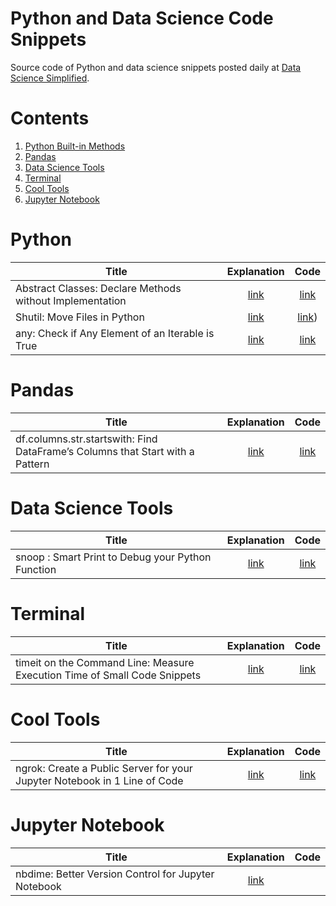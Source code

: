 # Python and Data Science Code Snippets
Source code of Python and data science snippets posted daily at [Data Science Simplified](https://mathdatasimplified.com/).

# Contents
1. [Python Built-in Methods](#python)
1. [Pandas](#pandas)
1. [Data Science Tools](#data-science-tools)
1. [Terminal](#terminal)
1. [Cool Tools](#cool-tools)
1. [Jupyter Notebook](#jupyter-notebook)

<h1 id='python'> Python </h1>

| Title        | Explanation | Code  |
| ------------- |:-------------:| :-----:|
| Abstract Classes: Declare Methods without Implementation | [link](https://mathdatasimplified.com/2021/06/08/abstract-classes-declare-methods-without-implementation/)  | [link](./code_snippets/python/abc_example.py) |
| Shutil: Move Files in Python | [link](https://mathdatasimplified.com/2021/06/03/shutil-move-files-in-python/) | [link](./code_snippets/python/move_files/move_files.py))
| any: Check if Any Element of an Iterable is True | [link](https://mathdatasimplified.com/2021/06/01/any-check-if-any-element-of-an-iterable-is-true/) | [link](./code_snippets/python/any_example.py)


# Pandas

| Title        | Explanation | Code  |
| ------------- |:-------------:| :-----:|
| df.columns.str.startswith: Find DataFrame’s Columns that Start with a Pattern | [link](https://mathdatasimplified.com/2021/05/27/df-columns-str-startswith-find-dataframes-columns-that-start-with-a-pattern/) | [link](./code_snippets/pandas/df_columns_str_start_with.py)

# Data Science Tools

| Title        | Explanation | Code  |
| ------------- |:-------------:| :-----:|
snoop : Smart Print to Debug your Python Function | [link](https://mathdatasimplified.com/2021/05/28/snoop-smart-print-to-debug-your-python-function/) | [link](./code_snippets/data_science_tools/snoop_example.py)
# Terminal

| Title        | Explanation | Code  |
| ------------- |:-------------:| :-----:|
| timeit on the Command Line: Measure Execution Time of Small Code Snippets | [link](https://mathdatasimplified.com/2021/05/25/timeit-on-the-command-line-measure-execution-time-of-small-code-snippets/) | [link](./code_snippets/terminal/timeit_command_line.sh)


# Cool Tools

| Title        | Explanation | Code  |
| ------------- |:-------------:| :-----:|
| ngrok: Create a Public Server for your Jupyter Notebook in 1 Line of Code | [link](https://mathdatasimplified.com/2021/05/26/ngrok-create-a-public-server-for-your-jupyter-notebook-in-1-line-of-code/) | [link](./code_snippets/cool_tools/ngrok_example.sh)
# Jupyter Notebook

| Title        | Explanation | Code  |
| ------------- |:-------------:| :-----:|
| nbdime: Better Version Control for Jupyter Notebook | [link](https://mathdatasimplified.com/2021/06/04/nbdime-better-version-control-for-jupyter-notebook/) 